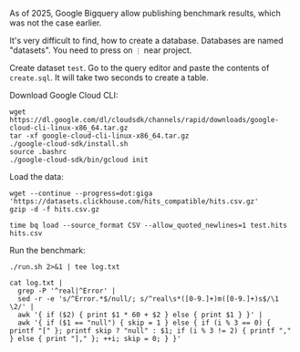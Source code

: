 As of 2025, Google Bigquery allow publishing benchmark results, which was not the case earlier.

It's very difficult to find, how to create a database.
Databases are named "datasets". You need to press on `⋮` near project.

Create dataset `test`.
Go to the query editor and paste the contents of `create.sql`.
It will take two seconds to create a table.

Download Google Cloud CLI:
```
wget https://dl.google.com/dl/cloudsdk/channels/rapid/downloads/google-cloud-cli-linux-x86_64.tar.gz
tar -xf google-cloud-cli-linux-x86_64.tar.gz
./google-cloud-sdk/install.sh
source .bashrc
./google-cloud-sdk/bin/gcloud init
```

Load the data:
```
wget --continue --progress=dot:giga 'https://datasets.clickhouse.com/hits_compatible/hits.csv.gz'
gzip -d -f hits.csv.gz

time bq load --source_format CSV --allow_quoted_newlines=1 test.hits hits.csv
```

Run the benchmark:

```
./run.sh 2>&1 | tee log.txt

cat log.txt |
  grep -P '^real|^Error' |
  sed -r -e 's/^Error.*$/null/; s/^real\s*([0-9.]+)m([0-9.]+)s$/\1 \2/' |
  awk '{ if ($2) { print $1 * 60 + $2 } else { print $1 } }' |
  awk '{ if ($1 == "null") { skip = 1 } else { if (i % 3 == 0) { printf "[" }; printf skip ? "null" : $1; if (i % 3 != 2) { printf "," } else { print "]," }; ++i; skip = 0; } }'
```

